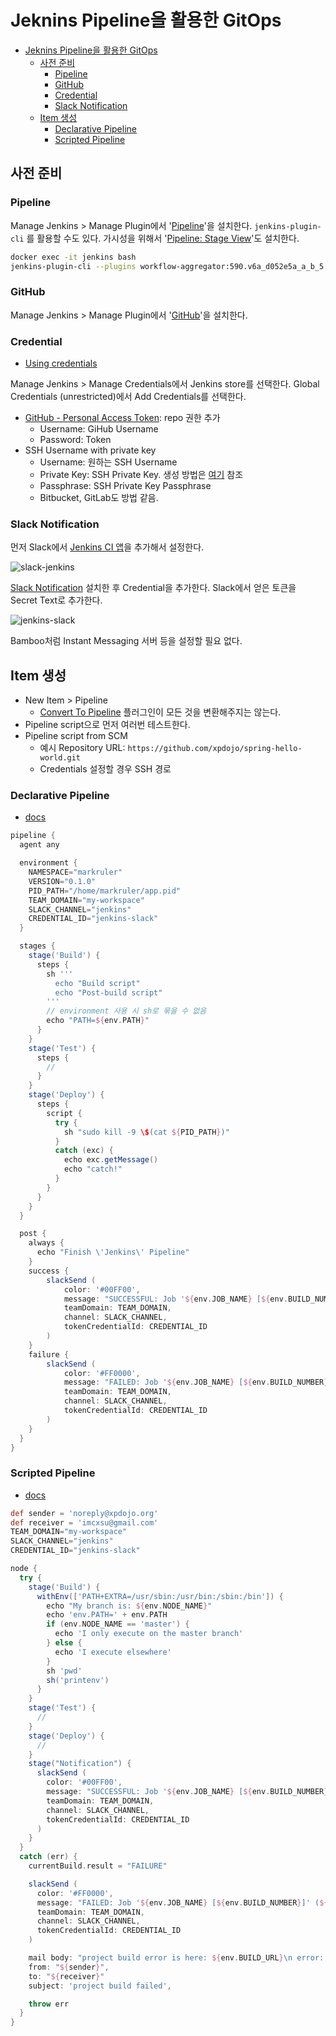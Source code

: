 # Jeknins Pipeline을 활용한 GitOps

- [Jeknins Pipeline을 활용한 GitOps](#jeknins-pipeline을-활용한-gitops)
  - [사전 준비](#사전-준비)
    - [Pipeline](#pipeline)
    - [GitHub](#github)
    - [Credential](#credential)
    - [Slack Notification](#slack-notification)
  - [Item 생성](#item-생성)
    - [Declarative Pipeline](#declarative-pipeline)
    - [Scripted Pipeline](#scripted-pipeline)

## 사전 준비

### Pipeline

Manage Jenkins > Manage Plugin에서
'[Pipeline](https://plugins.jenkins.io/workflow-aggregator/)'을 설치한다.
`jenkins-plugin-cli` 를 활용할 수도 있다.
가시성을 위해서 '[Pipeline: Stage View](https://plugins.jenkins.io/pipeline-stage-view/)'도 설치한다.

```sh
docker exec -it jenkins bash
jenkins-plugin-cli --plugins workflow-aggregator:590.v6a_d052e5a_a_b_5
```

### GitHub

Manage Jenkins > Manage Plugin에서
'[GitHub](https://plugins.jenkins.io/github/)'을 설치한다.

### Credential

- [Using credentials](https://www.jenkins.io/doc/book/using/using-credentials/)

Manage Jenkins > Manage Credentials에서 Jenkins store를 선택한다.
Global Credentials (unrestricted)에서 Add Credentials를 선택한다.

- [GitHub - Personal Access Token](https://github.com/settings/tokens/new): repo 권한 추가
  - Username: GiHub Username
  - Password: Token
- SSH Username with private key
  - Username: 원하는 SSH Username
  - Private Key: SSH Private Key. 생성 방법은 [여기](https://help.github.com/en/articles/generating-a-new-ssh-key-and-adding-it-to-the-ssh-agent) 참조
  - Passphrase: SSH Private Key Passphrase
  - Bitbucket, GitLab도 방법 같음.

### Slack Notification

먼저 Slack에서 [Jenkins CI 앱](https://slack.com/apps/A0F7VRFKN-jenkins-ci)을 추가해서 설정한다.

![slack-jenkins](../images/slack-jenkins.png)

[Slack Notification](https://plugins.jenkins.io/slack/) 설치한 후 Credential을 추가한다.
Slack에서 얻은 토큰을 Secret Text로 추가한다.

![jenkins-slack](../images/jenkins-slack.png)

Bamboo처럼 Instant Messaging 서버 등을 설정할 필요 없다.

## Item 생성

- New Item > Pipeline
  - [Convert To Pipeline](https://plugins.jenkins.io/convert-to-pipeline/) 플러그인이 모든 것을 변환해주지는 않는다.
- Pipeline script으로 먼저 여러번 테스트한다.
- Pipeline script from SCM
  - 예시 Repository URL: `https://github.com/xpdojo/spring-hello-world.git`
  - Credentials 설정할 경우 SSH 경로

### Declarative Pipeline

- [docs](https://www.jenkins.io/doc/book/pipeline/#declarative-pipeline-fundamentals)

```groovy
pipeline {
  agent any 

  environment {
    NAMESPACE="markruler"
    VERSION="0.1.0"
    PID_PATH="/home/markruler/app.pid"
    TEAM_DOMAIN="my-workspace"
    SLACK_CHANNEL="jenkins"
    CREDENTIAL_ID="jenkins-slack"
  }

  stages {
    stage('Build') { 
      steps {
        sh '''
          echo "Build script"
          echo "Post-build script"
        '''
        // environment 사용 시 sh로 묶을 수 없음
        echo "PATH=${env.PATH}"
      }
    }
    stage('Test') { 
      steps {
        //
      }
    }
    stage('Deploy') { 
      steps {
        script {
          try {
            sh "sudo kill -9 \$(cat ${PID_PATH})"
          }
          catch (exc) {
            echo exc.getMessage()
            echo "catch!"
          }
        }
      }
    }
  }

  post {
    always {
      echo "Finish \'Jenkins\' Pipeline"
    }
    success {
        slackSend (
            color: '#00FF00',
            message: "SUCCESSFUL: Job '${env.JOB_NAME} [${env.BUILD_NUMBER}]' (${env.BUILD_URL})",
            teamDomain: TEAM_DOMAIN,
            channel: SLACK_CHANNEL,
            tokenCredentialId: CREDENTIAL_ID
        )
    }
    failure {
        slackSend (
            color: '#FF0000',
            message: "FAILED: Job '${env.JOB_NAME} [${env.BUILD_NUMBER}]' (${env.BUILD_URL})",
            teamDomain: TEAM_DOMAIN,
            channel: SLACK_CHANNEL,
            tokenCredentialId: CREDENTIAL_ID
        )
    }
  }
}
```

### Scripted Pipeline

- [docs](https://www.jenkins.io/doc/book/pipeline/#scripted-pipeline-fundamentals)

```groovy
def sender = 'noreply@xpdojo.org'
def receiver = 'imcxsu@gmail.com'
TEAM_DOMAIN="my-workspace"
SLACK_CHANNEL="jenkins"
CREDENTIAL_ID="jenkins-slack"

node {
  try {
    stage('Build') { 
      withEnv(['PATH+EXTRA=/usr/sbin:/usr/bin:/sbin:/bin']) {
        echo "My branch is: ${env.NODE_NAME}"
        echo 'env.PATH=' + env.PATH
        if (env.NODE_NAME == 'master') {
          echo 'I only execute on the master branch'
        } else {
          echo 'I execute elsewhere'
        }
        sh 'pwd'
        sh('printenv')
      }
    }
    stage('Test') {
      // 
    }
    stage('Deploy') { 
      //
    }
    stage("Notification") {
      slackSend (
        color: '#00FF00',
        message: "SUCCESSFUL: Job '${env.JOB_NAME} [${env.BUILD_NUMBER}]' (${env.BUILD_URL})",
        teamDomain: TEAM_DOMAIN,
        channel: SLACK_CHANNEL,
        tokenCredentialId: CREDENTIAL_ID
      )
    }
  }
  catch (err) {
    currentBuild.result = "FAILURE"

    slackSend (
      color: '#FF0000',
      message: "FAILED: Job '${env.JOB_NAME} [${env.BUILD_NUMBER}]' (${env.BUILD_URL})",
      teamDomain: TEAM_DOMAIN,
      channel: SLACK_CHANNEL,
      tokenCredentialId: CREDENTIAL_ID
    )

    mail body: "project build error is here: ${env.BUILD_URL}\n error: ${err}" ,
    from: "${sender}",
    to: "${receiver}"
    subject: 'project build failed',

    throw err
  }
}
```
